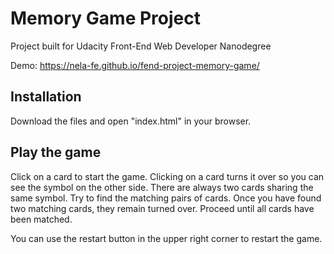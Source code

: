 # Memory Game Project

Project built for Udacity Front-End Web Developer Nanodegree

Demo: https://nela-fe.github.io/fend-project-memory-game/

## Installation

Download the files and open "index.html" in your browser.

## Play the game

Click on a card to start the game. Clicking on a card turns it over so you can see the symbol on the other side. There are always two cards sharing the same symbol. Try to find the matching pairs of cards. Once you have found two matching cards, they remain turned over. Proceed until all cards have been matched.

You can use the restart button in the upper right corner to restart the game.
